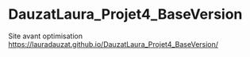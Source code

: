 # DauzatLaura_Projet4_BaseVersion
Site avant optimisation
https://lauradauzat.github.io/DauzatLaura_Projet4_BaseVersion/
